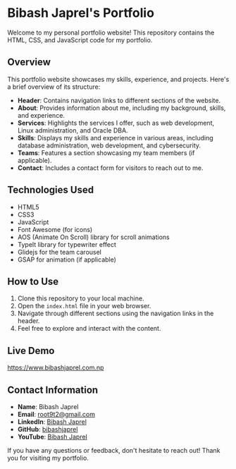 # Bibash Japrel's Portfolio

Welcome to my personal portfolio website! This repository contains the HTML, CSS, and JavaScript code for my portfolio.

## Overview

This portfolio website showcases my skills, experience, and projects. Here's a brief overview of its structure:

- **Header**: Contains navigation links to different sections of the website.
- **About**: Provides information about me, including my background, skills, and experience.
- **Services**: Highlights the services I offer, such as web development, Linux administration, and Oracle DBA.
- **Skills**: Displays my skills and experience in various areas, including database administration, web development, and cybersecurity.
- **Teams**: Features a section showcasing my team members (if applicable).
- **Contact**: Includes a contact form for visitors to reach out to me.

## Technologies Used

- HTML5
- CSS3
- JavaScript
- Font Awesome (for icons)
- AOS (Animate On Scroll) library for scroll animations
- TypeIt library for typewriter effect
- Glidejs for the team carousel
- GSAP for animation (if applicable)

## How to Use

1. Clone this repository to your local machine.
2. Open the `index.html` file in your web browser.
3. Navigate through different sections using the navigation links in the header.
4. Feel free to explore and interact with the content.

## Live Demo

https://www.bibashjaprel.com.np

## Contact Information

- **Name**: Bibash Japrel
- **Email**: [root9t2@gmail.com](mailto:root9t2@gmail.com)
- **LinkedIn**: [Bibash Japrel](https://www.linkedin.com/in/bibashjaprel/)
- **GitHub**: [bibashjaprel](https://www.github.com/bibashjaprel)
- **YouTube**: [Bibash Japrel](https://www.youtube.com/bibashjaprel)

If you have any questions or feedback, don't hesitate to reach out! Thank you for visiting my portfolio.
